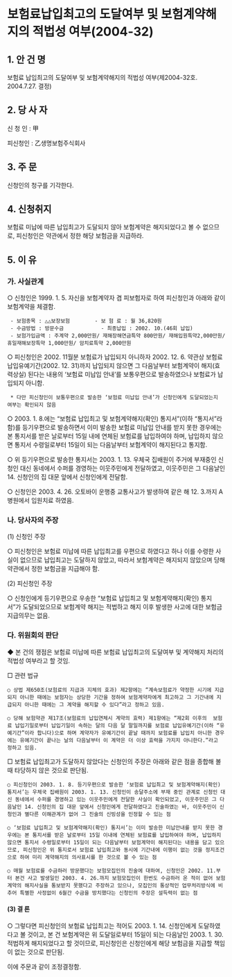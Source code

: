 # 보험료납입최고의 도달여부 및 보험계약해지의 적법성 여부(2004-32)

## 1. 안 건 명
보험료 납입최고의 도달여부 및 보험계약해지의 적법성 여부(제2004-32호. 2004.7.27. 결정)

## 2. 당 사 자

신 청 인 : 甲

피신청인 : 乙생명보험주식회사

## 3. 주    문

신청인의 청구를 기각한다.

## 4. 신청취지

보험료 미납에 따른 납입최고가 도달되지 않아 보험계약은 해지되었다고 볼 수 없으므로, 피신청인은 약관에서 정한 해당 보험금을 지급하라.

## 5. 이   유

### 가. 사실관계

○ 신청인은 1999. 1. 5. 자신을 보험계약자 겸 피보험자로 하여 피신청인과 아래와 같이 보험계약을 체결함. 

     - 보험종목 : △△보장보험        - 보 험 료 : 월 36,820원
     - 수금방법 : 방문수금            - 최종납입 : 2002. 10.(46회 납입) 
     - 보험가입금액 : 주계약 2,000만원/ 재해장해연금특약 800만원/ 재해입원특약2,000만원/ 휴일재해보장특약 1,000만원/ 암치료특약 2,000만원

○ 피신청인은 2002. 11월분 보험료가 납입되지 아니하자 2002. 12. 6. 약관상 보험료 납입유예기간(2002. 12. 31)까지 납입되지 않으면 그 다음날부터 보험계약이 해지(효력상실) 된다는 내용의 ‘보험료 미납입 안내’를 보통우편으로 발송하였으나 보험료가 납입되지 아니함. 

     * 다만 피신청인이 보통우편으로 발송한 ‘보험료 미납입 안내’가 신청인에게 도달되었는지 여부는 확인되지 않음

○ 2003. 1. 8.에는 “보험료 납입최고 및 보험계약해지(확인) 통지서”(이하 “통지서”라 함)를 등기우편으로 발송하면서 이미 발송한 보험료 미납입 안내를 받지 못한 경우에는 본 통지서를 받은 날로부터 15일 내에 연체된 보험료를 납입하여야 하며, 납입하지 않으면 통지서 수령일로부터 15일이 되는 다음날부터 보험계약이 해지된다고 통지함.

○ 위 등기우편으로 발송한 통지서는 2003. 1. 13. 우체국 집배원이 주거에 부재중인 신청인 대신 동네에서 수퍼를 경영하는 이웃주민에게 전달하였고, 이웃주민은 그 다음날인 14. 신청인의 집 대문 앞에서 신청인에게 전달함. 

○ 신청인은 2003. 4. 26. 오토바이 운행중 교통사고가 발생하여 같은 해  12. 3.까지 A병원에서 입원치료 하였음.


### 나. 당사자의 주장

(1) 신청인 주장
 
○ 피신청인은 보험료 미납에 따른 납입최고를 우편으로 하였다고 하나 이를 수령한 사실이 없으므로 납입최고는 도달하지 않았고, 따라서 보험계약은 해지되지 않았으며 당해 약관에서 정한 보험금을 지급해야 함.  

(2) 피신청인 주장
 
○ 신청인에게 등기우편으로 우송한 “보험료 납입최고 및 보험계약해지(확인) 통지서”가 도달되었으므로 보험계약 해지는 적법하고 해지 이후 발생한 사고에 대한 보험금 지급의무는 없음.


### 다. 위원회의 판단

◆ 본 건의 쟁점은 보험료 미납에 따른 보험료 납입최고의 도달여부 및 계약해지 처리의 적법성 여부라고 할 것임.

  □ 관련 법규

    ○ 상법 제650조(보험료의 지급과 지체의 효과) 제2항에는 “계속보험료가 약정한 시기에 지급되지 아니한 때에는 보험자는 상당한 기간을 정하여 보험계약자에게 최고하고 그 기간내에 지급되지 아니한 때에는 그 계약을 해지할 수 있다”라고 정하고 있음.
 
    ○ 당해 보험약관 제17조(보험료의 납입연체시 계약의 효력) 제1항에는 “제2회 이후의  보험료 납입기일로부터 납입기일이 속하는 달의 다음 달 말일까지를 보험료 납입유예기간(이하 “유예기간”이라 합니다)으로 하며 계약자가 유예기간이 끝날 때까지 보험료를 납입치 아니한 경우에는 유예기간이 끝나는 날의 다음날부터 이 계약은 더 이상 효력을 가지지 아니한다.”라고 정하고 있음.

  □ 보험료 납입최고가 도달하지 않았다는 신청인의 주장은 아래와 같은 점을 종합해 볼 때 타당하지 않은 것으로 판단됨.   

    ○ 피신청인이 2003. 1. 8. 등기우편으로 발송한 ‘보험료 납입최고 및 보험계약해지(확인) 통지서’는 우체국 집배원이 2003. 1. 13. 신청인이 송달주소에 부재 중인 관계로 신청인 대신 동네에서 수퍼를 경영하고 있는 이웃주민에게 전달한 사실이 확인되었고, 이웃주민은 그 다음날인 14. 신청인의 집 대문 앞에서 신청인에게 전달하였다고 진술하였는 바, 이웃주민이 신청인과 별다른 이해관계가 없어 그 진술의 신빙성을 인정할 수 있는 점  

    ○ ‘보험료 납입최고 및 보험계약해지(확인) 통지서’는 이미 발송한 미납안내를 받지 못한 경우에는 본 통지서를 받은 날로부터 15일 이내에 연체된 보험료를 납입하여야 하며, 납입하지 않으면 통지서 수령일로부터 15일이 되는 다음날부터 보험계약이 해지된다는 내용을 담고 있으므로, 피신청인은 위 통지로서 보험료 납입최고와 동시에 기간내에 이행이 없는 것을 정지조건으로 하여 미리 계약해지의 의사표시를 한 것으로 볼 수 있는 점  
      
    ○ 매월 보험료를 수금하러 방문했다는 보험모집인의 진술에 대하여, 신청인은 2002. 11.부터 본건 사고 발생일인 2003. 4. 26.까지 보험모집인이 한번도 수금하러 온 적이 없어 보험계약의 해지사실을 통보받지 못했다고 주장하고 있으나, 모집인의 통상적인 업무처리방식에 비추어 특별한 사정없이 6월간 수금을 방치했다는 신청인의 주장은 설득력이 없는 점

#### (3) 결 론

○ 그렇다면 피신청인의 보험료 납입최고는 적어도 2003. 1. 14. 신청인에게 도달하였다고 볼 것이고, 본 건 보험계약은 위 도달일로부터 15일이 되는 다음날인 2003. 1. 30. 적법하게 해지되었다고 할 것이므로, 피신청인은 신청인에게 해당 보험금을 지급할 책임이 없는 것으로 판단됨.

이에 주문과 같이 조정결정함. 